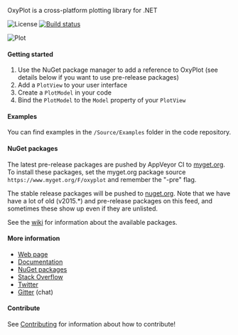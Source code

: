 OxyPlot is a cross-platform plotting library for .NET

![License](https://img.shields.io/badge/license-MIT-red.svg) [![Build status](https://github.com/oxyplot/oxyplot/actions/workflows/dotnetcore.yml/badge.svg)](https://github.com/oxyplot/oxyplot/actions/workflows/dotnetcore.yml)

![Plot](https://oxyplot.github.io/public/images/normal-distributions.png)


#### Getting started

1. Use the NuGet package manager to add a reference to OxyPlot (see details below if you want to use pre-release packages)
2. Add a `PlotView` to your user interface
3. Create a `PlotModel` in your code
4. Bind the `PlotModel` to the `Model` property of your `PlotView`


#### Examples

You can find examples in the `/Source/Examples` folder in the code repository.


#### NuGet packages

The latest pre-release packages are pushed by AppVeyor CI to [myget.org](https://www.myget.org/). To install these packages, set the myget.org package source `https://www.myget.org/F/oxyplot` and remember the "-pre" flag.

The stable release packages will be pushed to [nuget.org](https://www.nuget.org/packages?q=oxyplot). Note that we have  have a lot of old (v2015.\*) and pre-release packages on this feed, and sometimes these show up even if they are unlisted.

See the [wiki](https://github.com/oxyplot/oxyplot/wiki/NuGet-packages) for information about the available packages.


#### More information

- [Web page](https://oxyplot.github.io)
- [Documentation](https://oxyplot.readthedocs.io/en/latest/)
- [NuGet packages](https://www.nuget.org/packages?q=oxyplot)
- [Stack Overflow](https://stackoverflow.com/questions/tagged/oxyplot)
- [Twitter](https://twitter.com/hashtag/oxyplot)
- [Gitter](https://gitter.im/oxyplot/oxyplot) (chat)


#### Contribute

See [Contributing](.github/CONTRIBUTING.md) for information about how to contribute!
